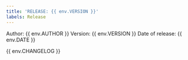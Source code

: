 ```yaml
---
title: 'RELEASE: {{ env.VERSION }}'
labels: Release
---
```


Author: {{ env.AUTHOR }}
Version: {{ env.VERSION }}
Date of release: {{ env.DATE }}

{{ env.CHANGELOG }}
